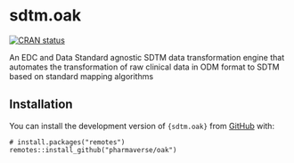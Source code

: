 <!-- README.md is generated from README.Rmd. Please edit that file -->

# sdtm.oak

<!-- badges: start -->

[![CRAN
status](https://www.r-pkg.org/badges/version/sdtm.oak)](https://CRAN.R-project.org/package=sdtm.oak)

<!-- badges: end -->

An EDC and Data Standard agnostic SDTM data transformation engine that
automates the transformation of raw clinical data in ODM format to SDTM
based on standard mapping algorithms

## Installation

You can install the development version of `{sdtm.oak}` from
[GitHub](https://github.com/pharmaverse/oak/) with:

```
# install.packages("remotes")
remotes::install_github("pharmaverse/oak")
```
